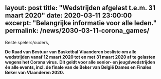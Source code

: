 layout: post
title:  "Wedstrijden afgelast t.e.m. 31 maart 2020"
date:   2020-03-11 23:00:00
excerpt: "Belangrijke informatie voor alle leden."
permalink: /news/2030-03-11-corona_games/
---

Beste spelers/ouders,

**De Raad van Bestuur van Basketbal Vlaanderen besliste om alle wedstrijden vanaf 12 maart 2020 tot en met 31 maart 2020 af te gelasten wegens het Corona virus.**
**Dit geldt voor alle senior- en jeugdwedstrijden én alle events, incl. de finale van de Beker van België Dames en Finales Beker van Vlaanderen 2020.**
